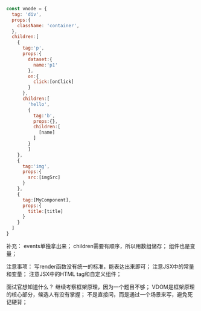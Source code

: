 ```js
const vnode = {
  tag: 'div',
  props:{
    className: 'container',
  },
  children:[
    {
      tag:'p',
      props:{
        dataset:{
          name:'p1'
        },
        on:{
          click:[onClick]
        }
      },
      children:[
        'hello',
        {
          tag:'b',
          props:{},
          children:[
            [name]
          ]
        }
        ]
    },
    {
      tag:'img',
      props:{
        src:[imgSrc]
      }
    },
    {
      tag:[MyComponent],
      props:{
        title:[title]
      }
    }
  ]
}
```

补充：
    events单独拿出来；
    children需要有顺序，所以用数组储存；
    组件也是变量；

注意事项：
    写render函数没有统一的标准，能表达出来即可；
    注意JSX中的常量和变量；
    注意JSX中的HTML tag和自定义组件；

面试官想知道什么？
    继续考察框架原理，因为一个题目不够；
    VDOM是框架原理的核心部分，候选人有没有掌握；
    不是直接问，而是通过一个场景来写，避免死记硬背；